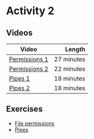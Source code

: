 # Activity 2

## Videos

| Video | Length |
|-------|-------:|
| [Permissions 1](https://web.microsoftstream.com/video/67625d6d-1b0b-4c83-b2d0-cb451eb0a98e?channelId=793a8a65-ed73-4803-820f-dd7f2c675f46) | 27 minutes |
| [Permissions 2](https://web.microsoftstream.com/video/d8cc15d9-a61a-4279-b6fa-da34c4722a4e?channelId=793a8a65-ed73-4803-820f-dd7f2c675f46) | 22 minutes |
| [Pipes 1](https://web.microsoftstream.com/video/e896745c-fbfe-4730-bb45-7739be141011?channelId=793a8a65-ed73-4803-820f-dd7f2c675f46) | 18 minutes |
| [Pipes 2](https://web.microsoftstream.com/video/3520bb75-d019-4706-8f35-9126a2c600c0?channelId=793a8a65-ed73-4803-820f-dd7f2c675f46) | 18 minutes |

## Exercises

  * [File permissions](./permissions.md)
  * [Pipes](./pipes.md)